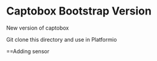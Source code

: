 # Captobox Bootstrap Version
New version of captobox

Git clone this directory and use in Platformio

==Adding sensor
